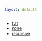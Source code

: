 ```yaml
---
layout: default
---
```


* [flat](/flat/index.html)
* [none](/none/index.html)
* [recursive](/recursive/index.html)
